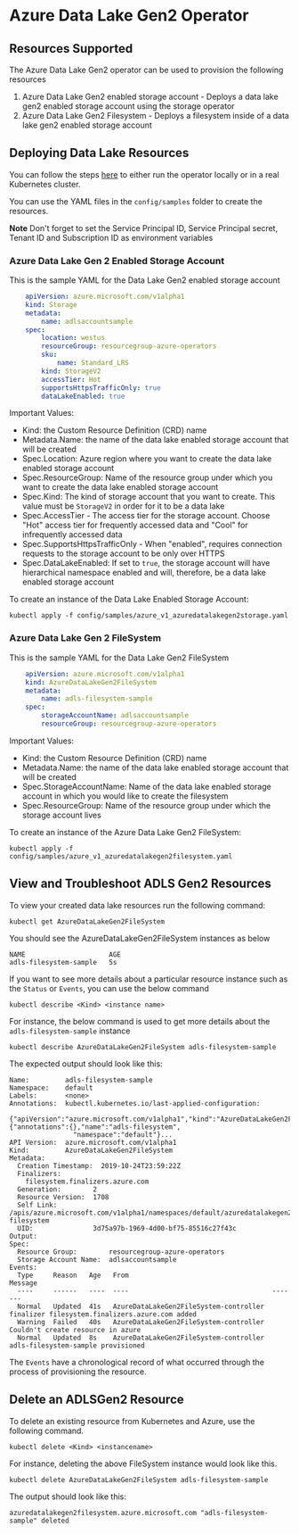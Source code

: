 # Azure Data Lake Gen2 Operator 
## Resources Supported
The Azure Data Lake Gen2 operator can be used to provision the following resources
1. Azure Data Lake Gen2 enabled storage account - Deploys a data lake gen2 enabled storage account using the storage operator
2. Azure Data Lake Gen2 Filesystem - Deploys a filesystem inside of a data lake gen2 enabled storage account

## Deploying Data Lake Resources

You can follow the steps [here](/docs/development.md) to either run the operator locally or in a real Kubernetes cluster.

You can use the YAML files in the `config/samples` folder to create the resources.

**Note**  Don't forget to set the Service Principal ID, Service Principal secret, Tenant ID and Subscription ID as environment variables

### Azure Data Lake Gen 2 Enabled Storage Account
This is the sample YAML for the Data Lake Gen2 enabled storage account

```yaml
    apiVersion: azure.microsoft.com/v1alpha1
    kind: Storage
    metadata:
        name: adlsaccountsample
    spec:
        location: westus
        resourceGroup: resourcegroup-azure-operators
        sku:
            name: Standard_LRS
        kind: StorageV2
        accessTier: Hot
        supportsHttpsTrafficOnly: true
        dataLakeEnabled: true
```
Important Values:
- Kind: the Custom Resource Definition (CRD) name
- Metadata.Name: the name of the data lake enabled storage account that will be created
- Spec.Location: Azure region where you want to create the data lake enabled storage account
- Spec.ResourceGroup: Name of the resource group under which you want to create the data lake enabled storage account
- Spec.Kind: The kind of storage account that you want to create. This value must be `StorageV2` in order for it to be a data lake
- Spec.AccessTier - The access tier for the storage account. Choose "Hot" access tier for frequently accessed data and "Cool" for infrequently accessed data
- Spec.SupportsHttpsTrafficOnly - When "enabled", requires connection requests to the storage account to be only over HTTPS
- Spec.DataLakeEnabled: If set to `true`, the storage account will have hierarchical namespace enabled and will, therefore, be a data lake enabled storage account

To create an instance of the Data Lake Enabled Storage Account:

```shell
kubectl apply -f config/samples/azure_v1_azuredatalakegen2storage.yaml
```
### Azure Data Lake Gen 2 FileSystem
This is the sample YAML for the Data Lake Gen2 FileSystem

```yaml
    apiVersion: azure.microsoft.com/v1alpha1
    kind: AzureDataLakeGen2FileSystem
    metadata:
        name: adls-filesystem-sample
    spec:
        storageAccountName: adlsaccountsample
        resourceGroup: resourcegroup-azure-operators
```
Important Values:
- Kind: the Custom Resource Definition (CRD) name
- Metadata.Name: the name of the data lake enabled storage account that will be created
- Spec.StorageAccountName: Name of the data lake enabled storage account in which you would like to create the filesystem
- Spec.ResourceGroup: Name of the resource group under which the storage account lives

To create an instance of the Azure Data Lake Gen2 FileSystem:

```shell
kubectl apply -f config/samples/azure_v1_azuredatalakegen2filesystem.yaml
```

## View and Troubleshoot ADLS Gen2 Resources

To view your created data lake resources run the following command:

```shell
kubectl get AzureDataLakeGen2FileSystem
```
You should see the AzureDataLakeGen2FileSystem instances as below 

```shell
NAME                     AGE
adls-filesystem-sample   5s
```

If you want to see more details about a particular resource instance such as the `Status` or `Events`, you can use the below command

```shell
kubectl describe <Kind> <instance name>
```

For instance, the below command is used to get more details about the `adls-filesystem-sample` instance

```shell
kubectl describe AzureDataLakeGen2FileSystem adls-filesystem-sample
```

The expected output should look like this:

```shell
Name:         adls-filesystem-sample
Namespace:    default
Labels:       <none>
Annotations:  kubectl.kubernetes.io/last-applied-configuration:
                {"apiVersion":"azure.microsoft.com/v1alpha1","kind":"AzureDataLakeGen2FileSystem","metadata":{"annotations":{},"name":"adls-filesystem",
                "namespace":"default"}...
API Version:  azure.microsoft.com/v1alpha1
Kind:         AzureDataLakeGen2FileSystem
Metadata:
  Creation Timestamp:  2019-10-24T23:59:22Z
  Finalizers:
    filesystem.finalizers.azure.com
  Generation:        2
  Resource Version:  1708
  Self Link:         /apis/azure.microsoft.com/v1alpha1/namespaces/default/azuredatalakegen2filesystems/adls-filesystem
  UID:               3d75a97b-1969-4d00-bf75-85516c27f43c
Output:
Spec:
  Resource Group:        resourcegroup-azure-operators
  Storage Account Name:  adlsaccountsample
Events:
  Type     Reason   Age   From                                    Message
  ----     ------   ----  ----                                    -------
  Normal   Updated  41s   AzureDataLakeGen2FileSystem-controller  finalizer filesystem.finalizers.azure.com added
  Warning  Failed   40s   AzureDataLakeGen2FileSystem-controller  Couldn't create resource in azure
  Normal   Updated  8s    AzureDataLakeGen2FileSystem-controller  adls-filesystem-sample provisioned
```
The `Events` have a chronological record of what occurred through the process of provisioning the resource.

## Delete an ADLSGen2 Resource

To delete an existing resource from Kubernetes and Azure, use the following command.

```shell
kubectl delete <Kind> <instancename>
```

For instance, deleting the above FileSystem instance would look like this.

```shell
kubectl delete AzureDataLakeGen2FileSystem adls-filesystem-sample
```

The output should look like this:

```shell
azuredatalakegen2filesystem.azure.microsoft.com "adls-filesystem-sample" deleted
```